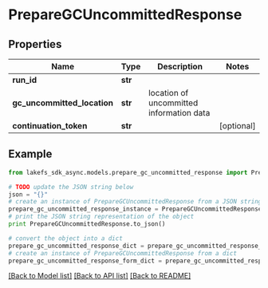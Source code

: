 # PrepareGCUncommittedResponse


## Properties
Name | Type | Description | Notes
------------ | ------------- | ------------- | -------------
**run_id** | **str** |  | 
**gc_uncommitted_location** | **str** | location of uncommitted information data | 
**continuation_token** | **str** |  | [optional] 

## Example

```python
from lakefs_sdk_async.models.prepare_gc_uncommitted_response import PrepareGCUncommittedResponse

# TODO update the JSON string below
json = "{}"
# create an instance of PrepareGCUncommittedResponse from a JSON string
prepare_gc_uncommitted_response_instance = PrepareGCUncommittedResponse.from_json(json)
# print the JSON string representation of the object
print PrepareGCUncommittedResponse.to_json()

# convert the object into a dict
prepare_gc_uncommitted_response_dict = prepare_gc_uncommitted_response_instance.to_dict()
# create an instance of PrepareGCUncommittedResponse from a dict
prepare_gc_uncommitted_response_form_dict = prepare_gc_uncommitted_response.from_dict(prepare_gc_uncommitted_response_dict)
```
[[Back to Model list]](../README.md#documentation-for-models) [[Back to API list]](../README.md#documentation-for-api-endpoints) [[Back to README]](../README.md)


